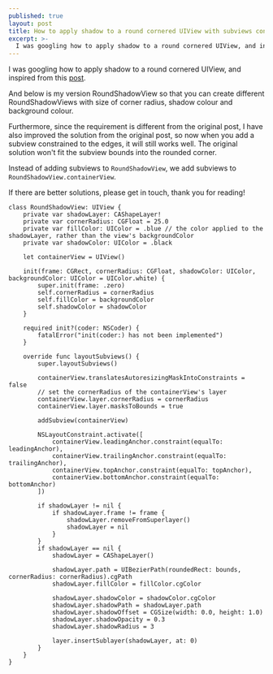 ```yaml
---
published: true
layout: post
title: How to apply shadow to a round cornered UIView with subviews contrainted to edges
excerpt: >-
  I was googling how to apply shadow to a round cornered UIView, and inspired from this...
---
```

I was googling how to apply shadow to a round cornered UIView, and  
inspired from this [post](https://medium.com/bytes-of-bits/swift-tips-adding-rounded-corners-and-shadows-to-a-uiview-691f67b83e4a).

And below is my version RoundShadowView so that you can create different RoundShadowViews with size of corner radius, shadow colour and background colour.

Furthermore, since the requirement is different from the original post, I have also improved the solution from the original post, so now when you add a subview constrained to the edges, it will still works well. The original solution won't fit the subview bounds into the rounded corner.

Instead of adding subviews to `RoundShadowView`, we add subviews to `RoundShadowView.containerView`. 

If there are better solutions, please get in touch, thank you for reading!

````
class RoundShadowView: UIView {
    private var shadowLayer: CAShapeLayer!
    private var cornerRadius: CGFloat = 25.0
    private var fillColor: UIColor = .blue // the color applied to the shadowLayer, rather than the view's backgroundColor
    private var shadowColor: UIColor = .black

    let containerView = UIView()
    
    init(frame: CGRect, cornerRadius: CGFloat, shadowColor: UIColor, backgroundColor: UIColor = UIColor.white) {
        super.init(frame: .zero)
        self.cornerRadius = cornerRadius
        self.fillColor = backgroundColor
        self.shadowColor = shadowColor
    }
    
    required init?(coder: NSCoder) {
        fatalError("init(coder:) has not been implemented")
    }
    
    override func layoutSubviews() {
        super.layoutSubviews()
        
        containerView.translatesAutoresizingMaskIntoConstraints = false
        // set the cornerRadius of the containerView's layer
        containerView.layer.cornerRadius = cornerRadius
        containerView.layer.masksToBounds = true
        
        addSubview(containerView)
        
        NSLayoutConstraint.activate([
            containerView.leadingAnchor.constraint(equalTo: leadingAnchor),
            containerView.trailingAnchor.constraint(equalTo: trailingAnchor),
            containerView.topAnchor.constraint(equalTo: topAnchor),
            containerView.bottomAnchor.constraint(equalTo: bottomAnchor)
        ])
        
        if shadowLayer != nil {
            if shadowLayer.frame != frame {
                shadowLayer.removeFromSuperlayer()
                shadowLayer = nil
            }
        }
        if shadowLayer == nil {
            shadowLayer = CAShapeLayer()
            
            shadowLayer.path = UIBezierPath(roundedRect: bounds, cornerRadius: cornerRadius).cgPath
            shadowLayer.fillColor = fillColor.cgColor
            
            shadowLayer.shadowColor = shadowColor.cgColor
            shadowLayer.shadowPath = shadowLayer.path
            shadowLayer.shadowOffset = CGSize(width: 0.0, height: 1.0)
            shadowLayer.shadowOpacity = 0.3
            shadowLayer.shadowRadius = 3
            
            layer.insertSublayer(shadowLayer, at: 0)
        }
    }
}
````
